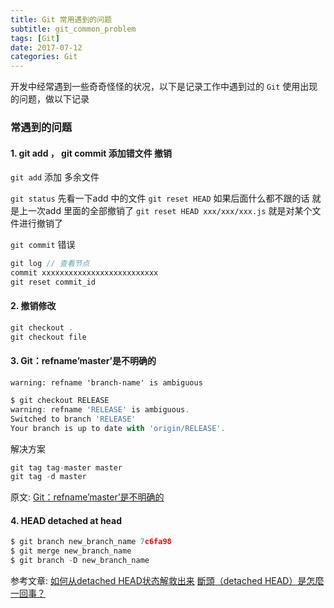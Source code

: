 ```yaml
---
title: Git 常用遇到的问题
subtitle: git_common_problem
tags: [Git]
date: 2017-07-12
categories: Git
---
```


开发中经常遇到一些奇奇怪怪的状况，以下是记录工作中遇到过的 `Git` 使用出现的问题，做以下记录

### 常遇到的问题

#### 1. git add ， git commit 添加错文件 撤销
<!--more-->
`git add` 添加 多余文件

`git status` 先看一下add 中的文件 
`git reset HEAD` 如果后面什么都不跟的话 就是上一次add 里面的全部撤销了 
`git reset HEAD xxx/xxx/xxx.js` 就是对某个文件进行撤销了

`git commit` 错误

```javascript
git log // 查看节点 
commit xxxxxxxxxxxxxxxxxxxxxxxxxx 
git reset commit_id
```

#### 2. 撤销修改

```javascript
git checkout . 
git checkout file
```

#### 3. Git：refname’master’是不明确的

`warning: refname 'branch-name' is ambiguous`

```javascript
$ git checkout RELEASE
warning: refname 'RELEASE' is ambiguous.
Switched to branch 'RELEASE'
Your branch is up to date with 'origin/RELEASE'.
```
解决方案

```javascript
git tag tag-master master
git tag -d master
```
原文: [Git：refname’master’是不明确的](https://codeday.me/bug/20171218/110944.html)

#### 4. HEAD detached at head

```javascript
$ git branch new_branch_name 7c6fa98
$ git merge new_branch_name
$ git branch -D new_branch_name
```

参考文章: 
[如何从detached HEAD状态解救出来](https://www.jianshu.com/p/ae4857d2f868)
[斷頭（detached HEAD）是怎麼一回事？](https://gitbook.tw/chapters/faq/detached-head.html)
